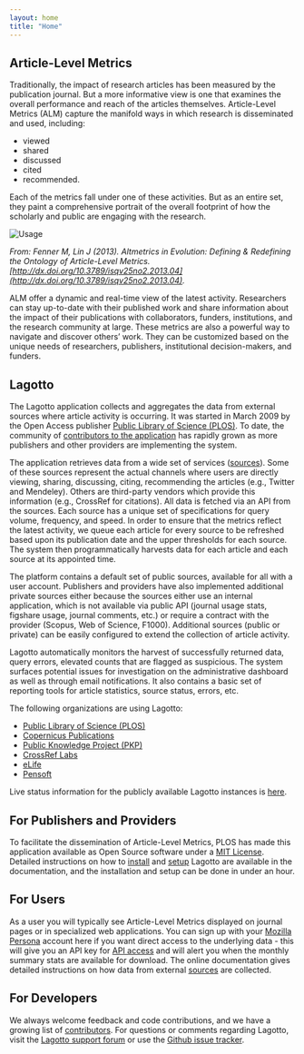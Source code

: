 ```yaml
---
layout: home
title: "Home"
---
```


## Article-Level Metrics

Traditionally, the impact of research articles has been measured by the publication journal. But a more informative view is one that examines the overall performance and reach of the articles themselves. Article-Level Metrics (ALM) capture the manifold ways in which research is disseminated and used, including:

* viewed
* shared
* discussed
* cited
* recommended.

Each of the metrics fall under one of these activities. But as an entire set, they paint a comprehensive portrait of the overall footprint of how the scholarly and public are engaging with the research.

![Usage](/images/usage.png)

*From: Fenner M, Lin J (2013). Altmetrics in Evolution: Defining & Redefining the Ontology of Article-Level Metrics. [http://dx.doi.org/10.3789/isqv25no2.2013.04](http://dx.doi.org/10.3789/isqv25no2.2013.04).*

ALM offer a dynamic and real-time view of the latest activity. Researchers can stay up-to-date with their published work and share information about the impact of their publications with collaborators, funders, institutions, and the research community at large. These metrics are also a powerful way to navigate and discover others’ work. They can be customized based on the unique needs of researchers, publishers, institutional decision-makers, and funders.

## Lagotto

The Lagotto application collects and aggregates the data from external sources where article activity is occurring. It was started in March 2009 by the Open Access publisher [Public Library of Science (PLOS)](http://www.plos.org/). To date, the community of [contributors to the application](/docs/contributors) has rapidly grown as more publishers and other providers are implementing the system.

The application retrieves data from a wide set of services ([sources](/docs/sources)). Some of these sources represent the actual channels where users are directly viewing, sharing, discussing, citing, recommending the articles (e.g., Twitter and Mendeley). Others are third-party vendors which provide this information (e.g., CrossRef for citations). All data is fetched via an API from the sources. Each source has a unique set of specifications for query volume, frequency, and speed. In order to ensure that the metrics reflect the latest activity, we queue each article for every source to be refreshed based upon its publication date and the upper thresholds for each source. The system then programmatically harvests data for each article and each source at its appointed time.

The platform contains a default set of public sources, available for all with a user account. Publishers and providers have also implemented additional private sources either because the sources either use an internal application, which is not available via public API (journal usage stats, figshare usage, journal comments, etc.) or require a contract with the provider (Scopus, Web of Science, F1000). Additional sources (public or private) can be easily configured to extend the collection of article activity.

Lagotto automatically monitors the harvest of successfully returned data, query errors, elevated counts that are flagged as suspicious. The system surfaces potential issues for investigation on the administrative dashboard as well as through email notifications. It also contains a basic set of reporting tools for article statistics, source status, errors, etc.

The following organizations are using Lagotto:

* [Public Library of Science (PLOS)](http://article-level-metrics.plos.org/)
* [Copernicus Publications](http://publications.copernicus.org/services/article_level_metrics.html)
* [Public Knowledge Project (PKP)](http://pkp.sfu.ca/pkp-launches-article-level-metrics-for-ojs-journals/)
* [CrossRef Labs](http://crosstech.crossref.org/2014/02/many-metrics-such-data-wow.html)
* [eLife](http://lagotto.svr.elifesciences.org/)
* [Pensoft](http://alm.pensoft.net:81/)

Live status information for the publicly available Lagotto instances is [here](http://articlemetrics.github.io/status/).

## For Publishers and Providers
To facilitate the dissemination of Article-Level Metrics, PLOS has made this application available as Open Source software under a [MIT License](https://github.com/articlemetrics/lagotto/blob/master/LICENSE.md). Detailed instructions on how to [install](/docs/installation) and [setup](/docs/setup) Lagotto are available in the documentation, and the installation and setup can be done in under an hour.

## For Users
As a user you will typically see Article-Level Metrics displayed on journal pages or in specialized web applications. You can sign up with your [Mozilla Persona](http://www.mozilla.org/en-US/persona/) account here if you want direct access to the underlying data - this will give you an API key for [API access](/docs/api) and will alert you when the monthly summary stats are available for download. The online documentation gives detailed instructions on how data from external [sources](/docs/sources) are collected.

## For Developers
We always welcome feedback and code contributions, and we have a growing list of [contributors](/docs/contributors). For questions or comments regarding Lagotto, visit the [Lagotto support forum](http://discuss.lagotto.io) or use the [Github issue tracker](https://github.com/articlemetrics/lagotto/issues).
